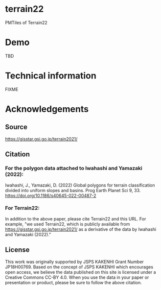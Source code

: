 # terrain22
PMTiles of Terrain22

# Demo
TBD

# Technical information
FIXME

# Acknowledgements
## Source
https://gisstar.gsi.go.jp/terrain2021/

## Citation
### For the polygon data attached to Iwahashi and Yamazaki (2022):
Iwahashi, J., Yamazaki, D. (2022) Global polygons for terrain classification divided into uniform slopes and basins. Prog Earth Planet Sci 9, 33. https://doi.org/10.1186/s40645-022-00487-2

### For Terrain22:
In addition to the above paper, please cite Terrain22 and this URL. For example, "we used Terrain22, which is publicly available from https://gisstar.gsi.go.jp/terrain2021/ as a derivative of the data by Iwahashi and Yamazaki (2022)."

## License
This work was originally supported by JSPS KAKENHI Grant Number JP18H00769.
Based on the concept of JSPS KAKENHI which encourages open access, we believe the data published on this site is licensed under a Creative Commons CC-BY 4.0.
When you use the data in your paper or presentation or product, please be sure to follow the above citation.
